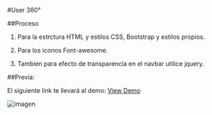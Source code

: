 #User 360°

##Proceso

1. Para la estrctura HTML y estilos CSS, Bootstrap y estilos propios.

2. Para los iconos Font-awesome.

3. Tambien para efecto de transparencia en el navbar utilice jquery.

##Previa:

El siguiente link te llevará al demo: [View Demo](https://jenniferjara.github.io/user-360/ "Demo")

![imagen](http://4.1m.yt/6FpaE5V.png)